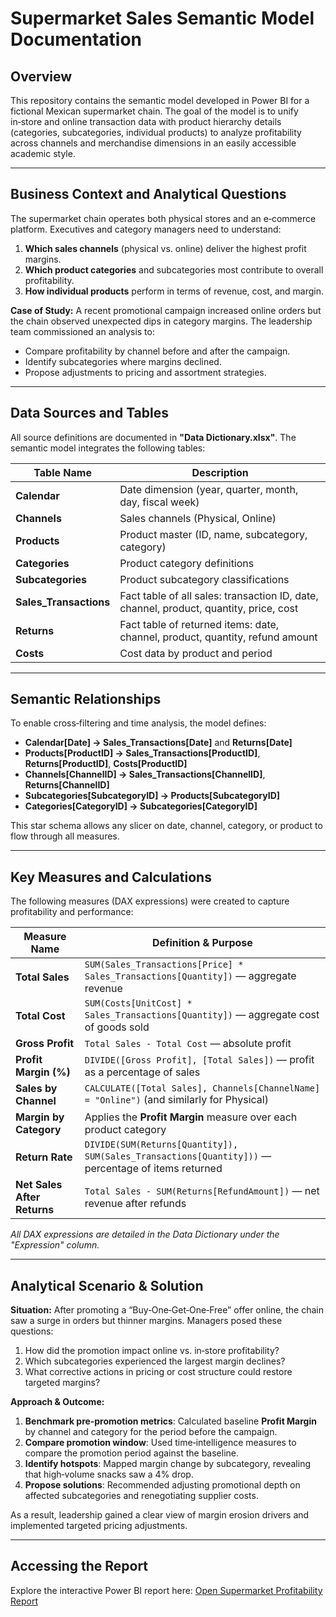 # Supermarket Sales Semantic Model Documentation

## Overview

This repository contains the semantic model developed in Power BI for a fictional Mexican supermarket chain. The goal of the model is to unify in‑store and online transaction data with product hierarchy details (categories, subcategories, individual products) to analyze profitability across channels and merchandise dimensions in an easily accessible academic style.

---

## Business Context and Analytical Questions

The supermarket chain operates both physical stores and an e‑commerce platform. Executives and category managers need to understand:

1. **Which sales channels** (physical vs. online) deliver the highest profit margins.
2. **Which product categories** and subcategories most contribute to overall profitability.
3. **How individual products** perform in terms of revenue, cost, and margin.

**Case of Study:** A recent promotional campaign increased online orders but the chain observed unexpected dips in category margins. The leadership team commissioned an analysis to:

* Compare profitability by channel before and after the campaign.
* Identify subcategories where margins declined.
* Propose adjustments to pricing and assortment strategies.

---

## Data Sources and Tables

All source definitions are documented in **"Data Dictionary.xlsx"**. The semantic model integrates the following tables:

| Table Name              | Description                                                                            |
| ----------------------- | -------------------------------------------------------------------------------------- |
| **Calendar**            | Date dimension (year, quarter, month, day, fiscal week)                                |
| **Channels**            | Sales channels (Physical, Online)                                                      |
| **Products**            | Product master (ID, name, subcategory, category)                                       |
| **Categories**          | Product category definitions                                                           |
| **Subcategories**       | Product subcategory classifications                                                    |
| **Sales\_Transactions** | Fact table of all sales: transaction ID, date, channel, product, quantity, price, cost |
| **Returns**             | Fact table of returned items: date, channel, product, quantity, refund amount          |
| **Costs**               | Cost data by product and period                                                        |

---

## Semantic Relationships

To enable cross‑filtering and time analysis, the model defines:

* **Calendar\[Date] → Sales\_Transactions\[Date]** and **Returns\[Date]**
* **Products\[ProductID] → Sales\_Transactions\[ProductID]**, **Returns\[ProductID]**, **Costs\[ProductID]**
* **Channels\[ChannelID] → Sales\_Transactions\[ChannelID]**, **Returns\[ChannelID]**
* **Subcategories\[SubcategoryID] → Products\[SubcategoryID]**
* **Categories\[CategoryID] → Subcategories\[CategoryID]**

This star schema allows any slicer on date, channel, category, or product to flow through all measures.

---

## Key Measures and Calculations

The following measures (DAX expressions) were created to capture profitability and performance:

| Measure Name                | Definition & Purpose                                                                               |
| --------------------------- | -------------------------------------------------------------------------------------------------- |
| **Total Sales**             | `SUM(Sales_Transactions[Price] * Sales_Transactions[Quantity])` — aggregate revenue                |
| **Total Cost**              | `SUM(Costs[UnitCost] * Sales_Transactions[Quantity])` — aggregate cost of goods sold               |
| **Gross Profit**            | `Total Sales - Total Cost` — absolute profit                                                       |
| **Profit Margin (%)**       | `DIVIDE([Gross Profit], [Total Sales])` — profit as a percentage of sales                          |
| **Sales by Channel**        | `CALCULATE([Total Sales], Channels[ChannelName] = "Online")` (and similarly for Physical)          |
| **Margin by Category**      | Applies the **Profit Margin** measure over each product category                                   |
| **Return Rate**             | `DIVIDE(SUM(Returns[Quantity]), SUM(Sales_Transactions[Quantity]))` — percentage of items returned |
| **Net Sales After Returns** | `Total Sales - SUM(Returns[RefundAmount])` — net revenue after refunds                             |

*All DAX expressions are detailed in the Data Dictionary under the "Expression" column.*

---

## Analytical Scenario & Solution

**Situation:** After promoting a “Buy‑One‑Get‑One‑Free” offer online, the chain saw a surge in orders but thinner margins. Managers posed these questions:

1. How did the promotion impact online vs. in‑store profitability?
2. Which subcategories experienced the largest margin declines?
3. What corrective actions in pricing or cost structure could restore targeted margins?

**Approach & Outcome:**

1. **Benchmark pre‑promotion metrics**: Calculated baseline **Profit Margin** by channel and category for the period before the campaign.
2. **Compare promotion window**: Used time‑intelligence measures to compare the promotion period against the baseline.
3. **Identify hotspots**: Mapped margin change by subcategory, revealing that high‑volume snacks saw a 4% drop.
4. **Propose solutions**: Recommended adjusting promotional depth on affected subcategories and renegotiating supplier costs.

As a result, leadership gained a clear view of margin erosion drivers and implemented targeted pricing adjustments.

---

## Accessing the Report

Explore the interactive Power BI report here:
[Open Supermarket Profitability Report](https://app.powerbi.com/groups/me/reports/cdb42391-d649-4120-a5c5-b7fa184da6a1/ReportSection)

